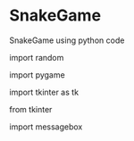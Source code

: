 # SnakeGame

SnakeGame using python code

import random

import pygame

import tkinter as tk

from tkinter

import messagebox
